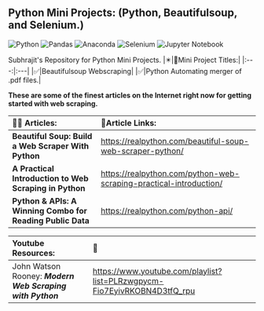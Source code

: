 ## Python Mini Projects: (Python, Beautifulsoup, and Selenium.) 


![Python](https://img.shields.io/badge/python-3670A0?style=for-the-badge&logo=python&logoColor=ffdd54)
![Pandas](https://img.shields.io/badge/pandas-%23150458.svg?style=for-the-badge&logo=pandas&logoColor=white)
![Anaconda](https://img.shields.io/badge/Anaconda-%2344A833.svg?style=for-the-badge&logo=anaconda&logoColor=white)
![Selenium](https://img.shields.io/badge/-selenium-%43B02A?style=for-the-badge&logo=selenium&logoColor=white)
![Jupyter Notebook](https://img.shields.io/badge/jupyter-%23FA0F00.svg?style=for-the-badge&logo=jupyter&logoColor=white)

Subhrajit's Repository for Python Mini Projects.
|:eight_pointed_black_star:|:bookmark:Mini Project Titles:|
|:---:|:---|
|:white_check_mark:|Beautifulsoup Webscraping|
|:white_check_mark:|Python Automating merger of .pdf files.|

__These are some of the finest articles on the Internet right now for getting started with web scraping.__

|:bookmark_tabs::ledger: Articles: |:bookmark:Article Links:|
|:---|:---|
| __Beautiful Soup: Build a Web Scraper With Python__ |https://realpython.com/beautiful-soup-web-scraper-python/|
| __A Practical Introduction to Web Scraping in Python__ |https://realpython.com/python-web-scraping-practical-introduction/|
| __Python & APIs: A Winning Combo for Reading Public Data__ |https://realpython.com/python-api/|

|Youtube Resources:|:link:|
|:---|:---|
|John Watson Rooney: ***Modern Web Scraping with Python***|https://www.youtube.com/playlist?list=PLRzwgpycm-Fio7EyivRKOBN4D3tfQ_rpu|
